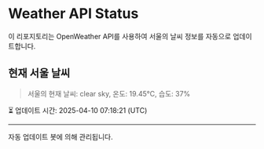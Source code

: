 
# Weather API Status

이 리포지토리는 OpenWeather API를 사용하여 서울의 날씨 정보를 자동으로 업데이트합니다.

## 현재 서울 날씨
> 서울의 현재 날씨: clear sky, 온도: 19.45°C, 습도: 37%

⏳ 업데이트 시간: 2025-04-10 07:18:21 (UTC)

---
자동 업데이트 봇에 의해 관리됩니다.
